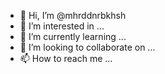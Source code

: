- 👋 Hi, I’m @mhrddnrbkhsh
- 👀 I’m interested in ...
- 🌱 I’m currently learning ...
- 💞️ I’m looking to collaborate on ...
- 📫 How to reach me ...

<!---
mhrddnrbkhsh/mhrddnrbkhsh is a ✨ special ✨ repository because its `README.md` (this file) appears on your GitHub profile.
You can click the Preview link to take a look at your changes.
--->
